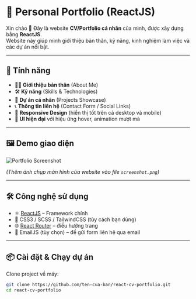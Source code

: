 # 💼 Personal Portfolio (ReactJS)

Xin chào 👋 Đây là website **CV/Portfolio cá nhân** của mình, được xây dựng bằng **ReactJS**.  
Website này giúp mình giới thiệu bản thân, kỹ năng, kinh nghiệm làm việc và các dự án nổi bật.  

---

## 🚀 Tính năng

- 🧑‍💻 **Giới thiệu bản thân** (About Me)
- 🛠 **Kỹ năng** (Skills & Technologies)
- 📂 **Dự án cá nhân** (Projects Showcase)
- 📞 **Thông tin liên hệ** (Contact Form / Social Links)
- 📱 **Responsive Design** (hiển thị tốt trên cả desktop và mobile)
- 🎨 **UI hiện đại** với hiệu ứng hover, animation mượt mà

---

## 🖼️ Demo giao diện

![Portfolio Screenshot]()

*(Thêm ảnh chụp màn hình của website vào file `screenshot.png`)*

---

## 🛠️ Công nghệ sử dụng

- ⚛️ [ReactJS](https://react.dev/) – Framework chính
- 🎨 CSS3 / SCSS / TailwindCSS (tùy cách bạn dùng)
- 🌐 [React Router](https://reactrouter.com/) – điều hướng trang
- 📧 EmailJS (tùy chọn) – để gửi form liên hệ qua email

---

## 📦 Cài đặt & Chạy dự án

Clone project về máy:

```bash
git clone https://github.com/ten-cua-ban/react-cv-portfolio.git
cd react-cv-portfolio
